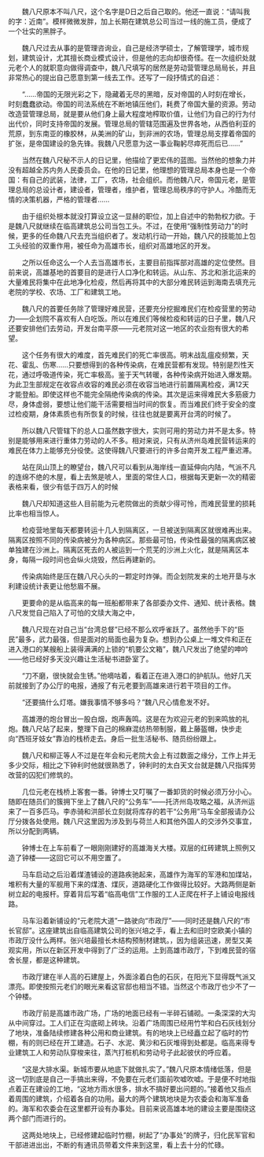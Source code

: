 　　魏八尺原本不叫八尺，这个名字是D日之后自己取的。他还一直说：“请叫我的字：近南”。模样微微发胖，加上长期在建筑总公司当过一线的施工员，便成了一个壮实的黑胖子。

　　魏八尺过去从事的是管理咨询业，自己是经济学硕士，了解管理学，城市规划，建筑设计，尤其擅长商业模式设计，但是他的志向却很奇怪。在一次组织处就元老个人的就职意向做得调查中，魏八尺填写的居然是劳动营管理总局局长，并且非常热心的提出自己愿意到第一线去工作。还写了一段抒情式的自述：

　　“……帝国的无限光彩之下，隐藏着无尽的黑暗，反对帝国的人时刻在增长，时刻蠢蠢欲动。帝国的司法系统在不断地镇压他们，耗费了帝国大量的资源。劳动改造营管理总局，就是要从他们身上最大程度地榨取价值，让他们为自己的行为付出代价，同时支持帝国的发展。管理总局的管辖范围遍及世界各地，从西伯利亚的荒原，到东南亚的橡胶林，从美洲的矿山，到非洲的农场，管理总局支撑着帝国的扩张，是帝国建设的急先锋。我魏八尺愿意为这一事业鞠躬尽瘁死而后已……”

　　当然在魏八尺秘不示人的日记里，他描绘了更宏伟的蓝图。当然他的想象力并没有超越全苏内务人民委员会。在他的日记里，他理想的管理总局本身也是一个帝国：有自己的武装，法律，工厂，农场，社会组织。而他魏八尺，帝国元老，是管理总局的总设计者，建设者，管理者，维护者，管理总局秩序的守护人。冷酷而无情的决策机器，严格的管理者……

　　由于组织处根本就没打算设立这一显赫的职位，加上自述中的勃勃权力欲。于是魏八尺就继续在临高建筑总公司当包工头。不过，在使用“强制性劳动力”的时候，更多的任命魏八尺去充当组织者了。发动机行动一开始，魏八尺的技能加上包工头经验的双重作用，被任命为高雄市长，组织对高雄地区的开发。

　　之所以任命这么一个人去当高雄市长，主要目前指挥部对高雄的定位使然。目前来说，高雄基地的首要目的是进行人口净化和转运。从山东、苏北和浙北运来的大量难民将集中在此地净化检疫，然后再将其中的大部分难民转运到海南去填充元老院的学校、农场、工厂和建筑工地。

　　魏八尺的首要任务除了管理好难民营，还要充分挖掘难民们在检疫营里的劳动力——企划院不喜欢有人白吃饭。所以在难民们等候检疫和转运的日子里，魏八尺还要安排他们去劳动，开发台南平原——元老院对这一地区的农业抱有很大的希望。

　　这个任务有很大的难度，首先难民们的死亡率很高。明末战乱瘟疫频繁，天花、霍乱、伤寒……只要想得到的各种传染病，在难民营都有发现。特别是烈性天花，通过呼吸道传染，死亡率极高。鉴于天气转暖，各种传染病开始进入爆发期。为此卫生部规定在收容点收容的难民必须在收容当地进行前置隔离检疫，满12天才能登船。即使这样也不能完全隔绝传染病的传染。其次是运来得难民大多筋疲力尽，身体虚弱，要想让他们能干活需要相当时间的恢复。而当难民们终于安全的度过检疫期，身体素质也有所恢复的时候，往往也就是要离开台湾的时候了。

　　所以魏八尺管辖下的总人口虽然数字很大，实则可用的劳动力并不是太多。特别是能够用来进行重体力劳动的人不多。相对来说，只有从济州岛难民营转运来的难民在体力上能够充分役使。这使得魏八尺要进行的许多台南开发工程严重迟滞。

　　站在凤山顶上的瞭望台，魏八尺可以看到从海岸线一直延伸向内陆，气派不凡的连绵不绝的木屋，看上去煞是唬人，里面的常住人口，根据每天更新一次的精密表格来看，很少有低于四万人的时候

　　魏八尺却知道这些人目前能为元老院做出的贡献少得可怜，而难民营里的损耗比率也相当惊人。

　　检疫营地里每天都要转运十几人到隔离区，一旦被送到隔离区就很难再出来。隔离区按照不同的传染病被分为各种病区。那些最可怕，传染性最强的隔离病区被单独建在沙洲上。隔离区死去的人被运到一个荒芜的沙洲上火化，就是隔离区本身，每隔一段时间也会纵火烧毁，然后再建新的。

　　传染病始终是压在魏八尺心头的一颗定时炸弹。而企划院发来的土地开垦与水利建设统计表更让他愁眉不展。

　　更要命的是从临高来的每一班船都带来了各部委办文件、通知、统计表格。魏八尺发觉自己陷入了可怕的文牍大海之中，

　　魏八尺现在对自己当“台湾总督”已经不那么欢呼雀跃了。虽然他手下的“臣民”最多，武力最强，但是面对的局面也最为复杂。想到办公桌上一堆文件和正在进入港口的某艘船上装得满满的上锁的“机要公文箱”，魏八尺发出了绝望的呻吟——他已经好多天没兴趣让生活秘书进卧室了。

　　“刀不磨，很快就会生锈。”他嘀咕着，看着正在进入港口的护航队。他好几天前就接到了办公厅的电报，通报了有元老要到高雄来进行若干项目的工作。

　　“还要搞什么灯塔。嫌我事情不够多吗？”魏八尺心情愈发不好。

　　高雄港的炮台冒出一股白烟，炮声轰鸣。这是在为欢迎元老的到来鸣放的礼炮。魏八尺站了起来，整理下自己的棉麻混纺热带制服，戴上藤盔帽，快步走向“西班牙妓女”靠泊的栈桥走去。身后一批生活秘书、随员纷纷跟上。

　　魏八尺和柳正等人不过是在年会和元老院大会上有过数面之缘分，工作上并无多少交际，相比之下钟利时他就很熟悉了，钟利时的太白天文台就是魏八尺指挥劳改营的囚犯们修筑的。

　　几位元老在栈桥上客套一番。钟博士又叮嘱了一番卸货的时候必须万分小心。随即在随员们的簇拥下坐上了魏八尺的“公务车”——托济州岛攻略之福，从济州运来了一百多匹马。李赤骑和洪部长立刻就将库存的若干“公务用”马车全部报请办公厅分拨各处使用。魏八尺这里因为涉及到与荷兰人和其他外国人的交涉外交事宜，所以分配到两辆。

　　钟博士在上车前看了一眼刚刚建好的高雄海关大楼。双层的红砖建筑上照例又造了钟楼——这回它可以不用空置了。

　　马车启动之后沿着煤渣铺设的道路疾驰起来，高雄作为海军的军港和加煤站，堆积有大量的军舰用下来的煤渣、煤灰，道路硬化工作做得比较好。大路两侧是新树立起的电报杆。穿着背后写着“临高电信”工作服的工人正爬在杆子上铺设电报线路。

　　马车沿着新铺设的“元老院大道”一路驶向“市政厅”——同时还是魏八尺的“市长官邸”。这座建筑出自临高建筑公司的张兴培之手，看上去和旧时空欧美小镇的市政厅没什么两样。张兴培最擅长木结构预制材建筑。，因为组装迅速，房型又美观实用，所以在新区开发中得到了广泛的运用。上到高雄市政厅，下到难民营的宿舍长屋，都是这种建筑。

　　市政厅建在半人高的石建屋上，外面涂着白色的石灰，在阳光下显得既气派又漂亮。即使按照元老们的眼光来看这官邸也相当不错。当然这个市政厅也少不了一个钟楼。

　　市政厅前是高雄市政广场，广场的地面已经有一半碎石铺砌。一条深深的大沟从中间穿过。工人们正在沟底砌上砖块。沿着广场周围已经用竹竿和白石灰线划分了地块，准备陆续修建各种公用和商业建筑。有的地块上已经矗立起了临时的竹棚，有的则已经在开工建造。石子、水泥、黄沙和石灰堆得到处都是。临高来得专业建筑工人和劳动队穿梭来往，蒸汽打桩机和劳动号子此起彼伏的呼应着。

　　“这是大排水渠。新城市要从地底下就做扎实了。”魏八尺原本情绪低落，但是这一切到底是自己一手搞出来得，不免要在元老们面前吹嘘吹嘘。于是便不时地指点着正在建设的工地，“这地方雨水很多，排水不搞好要出问题的。”接着他又指点着周围的建筑，介绍着各自的功用。最大的两个建筑地块是为农委会和海军准备的。海军和农委会在这里都开设有办事处。目前来说高雄本地的建设主要是围绕这两个部门而进行的。

　　这两处地块上，已经修建起临时竹棚，树起了“办事处”的牌子，归化民军官和干部进进出出，不断的有通讯员带着文件来到这里，看上去十分的忙碌。
